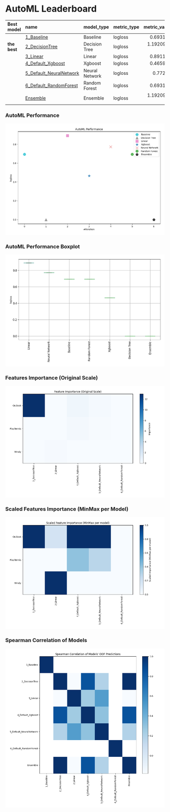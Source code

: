 # AutoML Leaderboard

| Best model   | name                                                         | model_type     | metric_type   |   metric_value |   train_time |
|:-------------|:-------------------------------------------------------------|:---------------|:--------------|---------------:|-------------:|
|              | [1_Baseline](1_Baseline/README.md)                           | Baseline       | logloss       |    0.693147    |         1.12 |
| **the best** | [2_DecisionTree](2_DecisionTree/README.md)                   | Decision Tree  | logloss       |    1.19209e-07 |         1.93 |
|              | [3_Linear](3_Linear/README.md)                               | Linear         | logloss       |    0.891185    |         2.32 |
|              | [4_Default_Xgboost](4_Default_Xgboost/README.md)             | Xgboost        | logloss       |    0.465937    |         1.68 |
|              | [5_Default_NeuralNetwork](5_Default_NeuralNetwork/README.md) | Neural Network | logloss       |    0.77284     |         1.44 |
|              | [6_Default_RandomForest](6_Default_RandomForest/README.md)   | Random Forest  | logloss       |    0.693147    |         2.83 |
|              | [Ensemble](Ensemble/README.md)                               | Ensemble       | logloss       |    1.19209e-07 |         0.37 |

### AutoML Performance
![AutoML Performance](ldb_performance.png)

### AutoML Performance Boxplot
![AutoML Performance Boxplot](ldb_performance_boxplot.png)

### Features Importance (Original Scale)
![features importance across models](features_heatmap.png)



### Scaled Features Importance (MinMax per Model)
![scaled features importance across models](features_heatmap_scaled.png)



### Spearman Correlation of Models
![models spearman correlation](correlation_heatmap.png)

